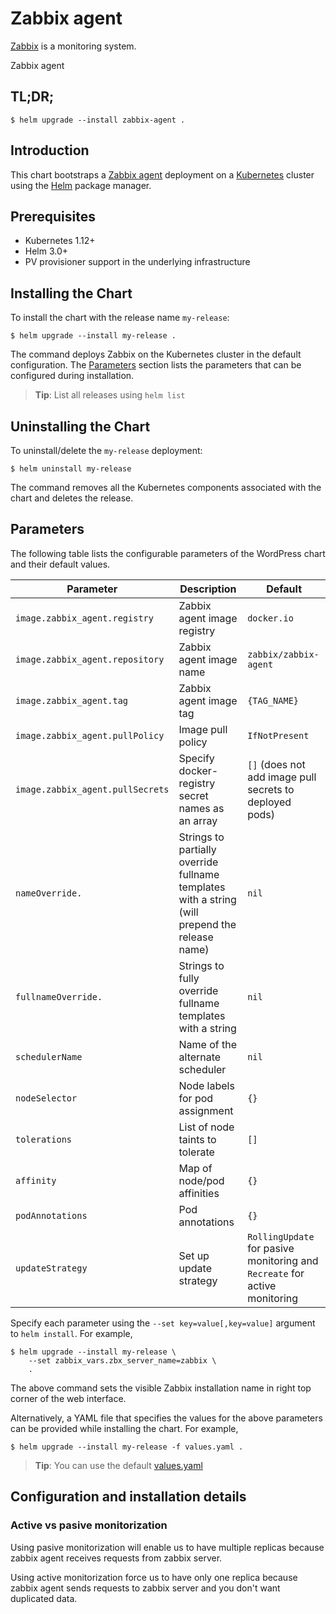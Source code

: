 # Zabbix agent

[Zabbix](https://www.zabbix.com/) is a monitoring system.

Zabbix agent

## TL;DR;

```console
$ helm upgrade --install zabbix-agent .
```

## Introduction

This chart bootstraps a [Zabbix agent](https://www.zabbix.com/documentation/4.4/manual/installation/containers) deployment on a [Kubernetes](http://kubernetes.io) cluster using the [Helm](https://helm.sh) package manager.

## Prerequisites

- Kubernetes 1.12+
- Helm 3.0+
- PV provisioner support in the underlying infrastructure

## Installing the Chart

To install the chart with the release name `my-release`:

```console
$ helm upgrade --install my-release .
```

The command deploys Zabbix on the Kubernetes cluster in the default configuration. The [Parameters](#parameters) section lists the parameters that can be configured during installation.

> **Tip**: List all releases using `helm list`

## Uninstalling the Chart

To uninstall/delete the `my-release` deployment:

```console
$ helm uninstall my-release
```

The command removes all the Kubernetes components associated with the chart and deletes the release.

## Parameters

The following table lists the configurable parameters of the WordPress chart and their default values.

|            Parameter                       |                                  Description                                 |                           Default                            |
| ------------------------------------------ | ---------------------------------------------------------------------------- | ------------------------------------------------------------ |
| `image.zabbix_agent.registry`              | Zabbix agent image registry                                                  | `docker.io`                                                  |
| `image.zabbix_agent.repository`            | Zabbix agent image name                                                      | `zabbix/zabbix-agent`                                        |
| `image.zabbix_agent.tag`                   | Zabbix agent image tag                                                       | `{TAG_NAME}`                                                 |
| `image.zabbix_agent.pullPolicy`            | Image pull policy                                                            | `IfNotPresent`                                               |
| `image.zabbix_agent.pullSecrets`           | Specify docker-registry secret names as an array                             | `[]` (does not add image pull secrets to deployed pods)      |
| `nameOverride.`                            | Strings to partially override fullname templates with a string (will prepend the release name) | `nil`                                      |
| `fullnameOverride.`                        | Strings to fully override fullname templates with a string                                     | `nil`                                      |
| `schedulerName`                           | Name of the alternate scheduler                                               | `nil`                                                        |
| `nodeSelector`                            | Node labels for pod assignment                                                | `{}`                                                         |
| `tolerations`                             | List of node taints to tolerate                                               | `[]`                                                         |
| `affinity`                                | Map of node/pod affinities                                                    | `{}`                                                         |
| `podAnnotations`                          | Pod annotations                                                               | `{}`                                                         |
| `updateStrategy`                          | Set up update strategy                                                        | `RollingUpdate` for pasive monitoring and `Recreate` for active monitoring         |

Specify each parameter using the `--set key=value[,key=value]` argument to `helm install`. For example,

```console
$ helm upgrade --install my-release \
    --set zabbix_vars.zbx_server_name=zabbix \
    .
```

The above command sets the visible Zabbix installation name in right top corner of the web interface.

Alternatively, a YAML file that specifies the values for the above parameters can be provided while installing the chart. For example,

```console
$ helm upgrade --install my-release -f values.yaml .
```

> **Tip**: You can use the default [values.yaml](values.yaml)

## Configuration and installation details

### Active vs pasive monitorization

Using pasive monitorization will enable us to have multiple replicas because zabbix agent receives requests from zabbix server.

Using active monitorization force us to have only one replica because zabbix agent sends requests to zabbix server and you don't want duplicated data.
